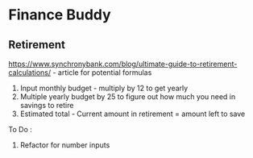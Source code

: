 # Finance Buddy

## Retirement

https://www.synchronybank.com/blog/ultimate-guide-to-retirement-calculations/ - article for potential formulas

1. Input monthly budget - multiply by 12 to get yearly
2. Multiple yearly budget by 25 to figure out how much you need in savings to retire
3. Estimated total - Current amount in retirement = amount left to save

To Do :

1. Refactor for number inputs
